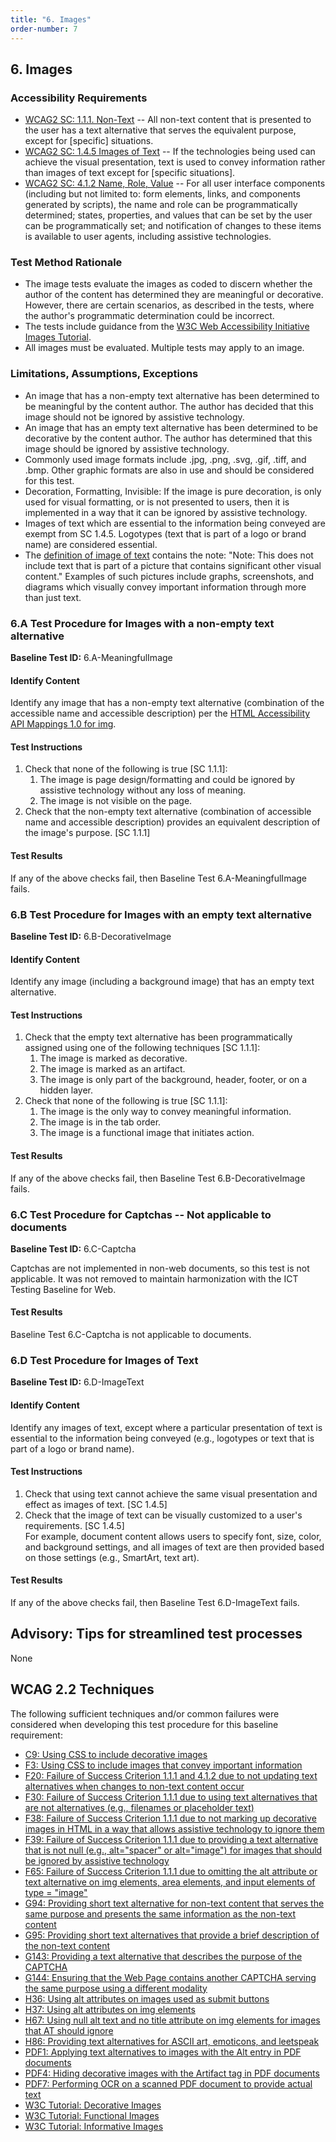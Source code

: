 ```yaml
---
title: "6. Images"
order-number: 7
---
```


## 6. Images

### Accessibility Requirements

-   [WCAG2 SC: 1.1.1. Non-Text](https://www.w3.org/WAI/WCAG22/Understanding/non-text-content) -- All non-text content that is presented to the user has a text alternative that serves the equivalent purpose, except for \[specific\] situations.
-   [WCAG2 SC: 1.4.5 Images of Text](https://www.w3.org/WAI/WCAG22/Understanding/images-of-text) -- If the technologies being used can achieve the visual presentation, text is used to convey information rather than images of text except for \[specific situations\].
-   [WCAG2 SC: 4.1.2 Name, Role, Value](https://www.w3.org/WAI/WCAG22/Understanding/name-role-value) -- For all user interface components (including but not limited to: form elements, links, and components generated by scripts), the name and role can be programmatically determined; states, properties, and values that can be set by the user can be programmatically set; and notification of changes to these items is available to user agents, including assistive technologies.

### Test Method Rationale

-   The image tests evaluate the images as coded to discern whether the author of the content has determined they are meaningful or decorative. However, there are certain scenarios, as described in the tests, where the author's programmatic determination could be incorrect.
-   The tests include guidance from the [W3C Web Accessibility Initiative Images Tutorial](https://www.w3.org/WAI/tutorials/images/).
-   All images must be evaluated. Multiple tests may apply to an image.

### Limitations, Assumptions, Exceptions

-   An image that has a non-empty text alternative has been determined to be meaningful by the content author. The author has decided that this image should not be ignored by assistive technology.
-   An image that has an empty text alternative has been determined to be decorative by the content author. The author has determined that this image should be ignored by assistive technology.
-   Commonly used image formats include .jpg, .png, .svg, .gif, .tiff, and .bmp. Other graphic formats are also in use and should be considered for this test.
-   Decoration, Formatting, Invisible: If the image is pure decoration, is only used for visual formatting, or is not presented to users, then it is implemented in a way that it can be ignored by assistive technology.
-   Images of text which are essential to the information being conveyed are exempt from SC 1.4.5. Logotypes (text that is part of a logo or brand name) are considered essential.
-   The [definition of image of text](https://www.w3.org/TR/WCAG22/#dfn-images-of-text) contains the note: "Note: This does not include text that is part of a picture that contains significant other visual content." Examples of such pictures include graphs, screenshots, and diagrams which visually convey important information through more than just text.

### 6.A Test Procedure for Images with a non-empty text alternative

**Baseline Test ID:** 6.A-MeaningfulImage

#### Identify Content

<p id="6aIC">Identify any image that has a non-empty text alternative (combination of the accessible name and accessible description) per the <a href="https://www.w3.org/TR/html-aam-1.0/#img-element-accessible-name-computation">HTML Accessibility API Mappings 1.0 for img</a>.</p>

#### Test Instructions

<ol id="6aTI">
    <li id="6aTI-1">Check that none of the following is true [SC 1.1.1]:
        <ol>
            <li id="6aTI-1i">The image is page design/formatting and could be ignored by assistive technology without any loss of meaning.</li>
            <li id="6aTI-1ii">The image is not visible on the page.</li>
        </ol>
    </li>
    <li id="6aTI-2">Check that the non-empty text alternative (combination of accessible name and accessible description) provides an equivalent description of the image's purpose. [SC 1.1.1]</li>
</ol>

#### Test Results

<p id="6aTR">If any of the above checks fail, then Baseline Test 6.A-MeaningfulImage fails.</p>

### 6.B Test Procedure for Images with an empty text alternative

**Baseline Test ID:** 6.B-DecorativeImage

#### Identify Content

<p id="6bIC">Identify any image (including a background image) that has an empty text alternative.</p>

#### Test Instructions

<ol id="6bTI">
    <li id="6bTI-1">Check that the empty text alternative has been programmatically assigned using one of the following techniques [SC 1.1.1]:
        <ol>
            <li id="6bTI-1a">The image is marked as decorative.</li>
            <li id="6bTI-1b">The image is marked as an artifact.</li>
            <li id="6bTI-1c">The image is only part of the background, header, footer, or on a hidden layer.</li>
        </ol>
    </li>
    <li id="6bTI-2">Check that none of the following is true [SC 1.1.1]:
        <ol>
            <li id="6bTI-2a">The image is the only way to convey meaningful information.</li>
            <li id="6bTI-2b">The image is in the tab order.</li>
            <li id="6bTI-2c">The image is a functional image that initiates action.</li>
        </ol>
    </li>
</ol>

#### Test Results

<p id="6bTR">If any of the above checks fail, then Baseline Test 6.B-DecorativeImage fails.</p>

### 6.C Test Procedure for Captchas -- Not applicable to documents

**Baseline Test ID:** 6.C-Captcha

<p>Captchas are not implemented in non-web documents, so this test is not applicable. It was not removed to maintain harmonization with the ICT Testing Baseline for Web.</p>

#### Test Results

<p>Baseline Test 6.C-Captcha is not applicable to documents.</p>

### 6.D Test Procedure for Images of Text

**Baseline Test ID:** 6.D-ImageText

#### Identify Content

<p id="6dIC">Identify any images of text, except where a particular presentation of text is essential to the information being conveyed (e.g., logotypes or text that is part of a logo or brand name).</p>

#### Test Instructions

<ol id="6dTI">
    <li id="6dTI-1">Check that using text cannot achieve the same visual presentation and effect as images of text. [SC 1.4.5]</li>
    <li id="6dTI-2">Check that the image of text can be visually customized to a user's requirements. [SC 1.4.5]
        <br>For example, document content allows users to specify font, size, color, and background settings, and all images of text are then provided based on those settings (e.g., SmartArt, text art).</li>
</ol>

#### Test Results

<p id="6dTR">If any of the above checks fail, then Baseline Test 6.D-ImageText fails.</p>

## Advisory: Tips for streamlined test processes

None

## WCAG 2.2 Techniques

The following sufficient techniques and/or common failures were considered when developing this test procedure for this baseline requirement:

-   [C9: Using CSS to include decorative images](https://www.w3.org/WAI/WCAG22/Techniques/css/C9)
-   [F3: Using CSS to include images that convey important information](https://www.w3.org/WAI/WCAG22/Techniques/failures/F3)
-   [F20: Failure of Success Criterion 1.1.1 and 4.1.2 due to not updating text alternatives when changes to non-text content occur](https://www.w3.org/WAI/WCAG22/Techniques/failures/F20)
-   [F30: Failure of Success Criterion 1.1.1 due to using text alternatives that are not alternatives (e.g., filenames or placeholder text)](https://www.w3.org/WAI/WCAG22/Techniques/failures/F30)
-   [F38: Failure of Success Criterion 1.1.1 due to not marking up decorative images in HTML in a way that allows assistive technology to ignore them](https://www.w3.org/WAI/WCAG22/Techniques/failures/F38)
-   [F39: Failure of Success Criterion 1.1.1 due to providing a text alternative that is not null (e.g., alt="spacer" or alt="image") for images that should be ignored by assistive technology](https://www.w3.org/WAI/WCAG22/Techniques/failures/F39)
-   [F65: Failure of Success Criterion 1.1.1 due to omitting the alt attribute or text alternative on img elements, area elements, and input elements of type = "image"](https://www.w3.org/WAI/WCAG22/Techniques/failures/F65)
-   [G94: Providing short text alternative for non-text content that serves the same purpose and presents the same information as the non-text content](https://www.w3.org/WAI/WCAG22/Techniques/general/G94)
-   [G95: Providing short text alternatives that provide a brief description of the non-text content](https://www.w3.org/WAI/WCAG22/Techniques/general/G95)
-   [G143: Providing a text alternative that describes the purpose of the CAPTCHA](https://www.w3.org/WAI/WCAG22/Techniques/general/G143)
-   [G144: Ensuring that the Web Page contains another CAPTCHA serving the same purpose using a different modality](https://www.w3.org/WAI/WCAG22/Techniques/general/G144)
-   [H36: Using alt attributes on images used as submit buttons](https://www.w3.org/WAI/WCAG22/Techniques/html/H36)
-   [H37: Using alt attributes on img elements](https://www.w3.org/WAI/WCAG22/Techniques/html/H37)
-   [H67: Using null alt text and no title attribute on img elements for images that AT should ignore](https://www.w3.org/WAI/WCAG22/Techniques/html/H67)
-   [H86: Providing text alternatives for ASCII art, emoticons, and leetspeak](https://www.w3.org/WAI/WCAG22/Techniques/html/H86)
-   [PDF1: Applying text alternatives to images with the Alt entry in PDF documents](https://www.w3.org/WAI/WCAG22/Techniques/pdf/PDF1)
-   [PDF4: Hiding decorative images with the Artifact tag in PDF documents](https://www.w3.org/WAI/WCAG22/Techniques/pdf/PDF4)
-   [PDF7: Performing OCR on a scanned PDF document to provide actual text](https://www.w3.org/WAI/WCAG22/Techniques/pdf/PDF7)
-   [W3C Tutorial: Decorative Images](https://www.w3.org/WAI/tutorials/images/decorative/)
-   [W3C Tutorial: Functional Images](https://www.w3.org/WAI/tutorials/images/functional/)
-   [W3C Tutorial: Informative Images](https://www.w3.org/WAI/tutorials/images/informative/)
